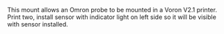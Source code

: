 This mount allows an Omron probe to be mounted in a Voron V2.1 printer.  Print two, install sensor with indicator light on left side so it will be visible with sensor installed.
